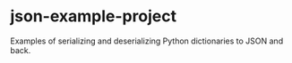 # json-example-project
Examples of serializing and deserializing Python dictionaries to JSON and back.
